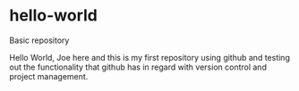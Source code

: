 # hello-world
Basic repository 

Hello World, Joe here and this is my first repository using github and testing out the functionality that github has in regard with version control and project management.
